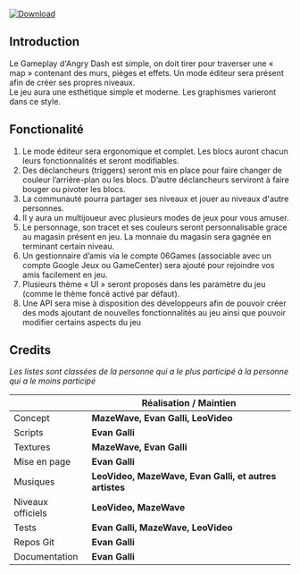 [![Download](https://img.shields.io/github/downloads-pre/06Games/Angry_Dash/latest/total.svg?longCache=true&style=for-the-badge&colorB=808080&colorA=696969)](https://github.com/06Games/Angry_Dash/releases/latest)

## Introduction
Le Gameplay d'Angry Dash est simple, on doit tirer pour traverser une « map » contenant des murs, pièges et effets.
Un mode éditeur sera présent afin de créer ses propres niveaux. <br/>
Le jeu aura une esthétique simple et moderne. Les graphismes varieront dans ce style.<br/>

## Fonctionalité
1. Le mode éditeur sera ergonomique et complet. Les blocs auront chacun leurs fonctionnalités et seront modifiables.
2. Des déclancheurs (triggers) seront mis en place pour faire changer de couleur l’arrière-plan ou les blocs. D’autre déclancheurs serviront à faire bouger ou pivoter les blocs.
3. La communauté pourra partager ses niveaux et jouer au niveaux d'autre personnes.
4. Il y aura un multijoueur avec plusieurs modes de jeux pour vous amuser.
5. Le personnage, son tracet et ses couleurs seront personnalisable grace au magasin présent en jeu. La monnaie du magasin sera gagnée en terminant certain niveau.
6. Un gestionnaire d’amis via le compte 06Games (associable avec un compte Google Jeux ou GameCenter) sera ajouté pour rejoindre vos amis facilement en jeu.
7. Plusieurs thème « UI » seront proposés dans les paramètre du jeu (comme le thème foncé activé par défaut).
8. Une API sera mise à disposition des développeurs afin de pouvoir créer des mods ajoutant de nouvelles fonctionnalités au jeu ainsi que pouvoir modifier certains aspects du jeu

## Credits

*Les listes sont classées de la personne qui a le plus participé à la personne qui a le moins participé*

|  | Réalisation / Maintien |
| -------- | -------- |
| Concept | **MazeWave, Evan Galli, LeoVideo** |
| Scripts | **Evan Galli** |
| Textures | **MazeWave, Evan Galli** |
| Mise en page | **Evan Galli** |
| Musiques | **LeoVideo, MazeWave, Evan Galli, et autres artistes** |
| Niveaux officiels | **LeoVideo, MazeWave** |
| Tests | **Evan Galli, MazeWave, LeoVideo** |
| Repos Git | **Evan Galli** |
| Documentation | **Evan Galli** |


